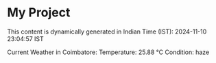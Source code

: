 # My Project

This content is dynamically generated in Indian Time (IST): 2024-11-10 23:04:57 IST


Current Weather in Coimbatore:
Temperature: 25.88 °C
Condition: haze
